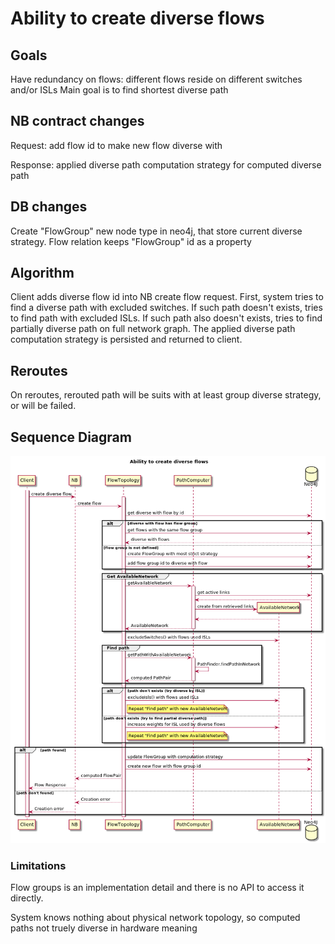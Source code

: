 # Ability to create diverse flows

## Goals
Have redundancy on flows: different flows reside on different switches and/or ISLs
Main goal is to find shortest diverse path

## NB contract changes
Request: add flow id to make new flow diverse with

Response: applied diverse path computation strategy for computed diverse path

## DB changes
Create "FlowGroup" new node type in neo4j, that store current diverse strategy.
Flow relation keeps "FlowGroup" id as a property

## Algorithm
Client adds diverse flow id into NB create flow request.
First, system tries to find a diverse path with excluded switches.
If such path doesn't exists, tries to find path with excluded ISLs.
If such path also doesn't exists, tries to find partially diverse path on full network graph.
The applied diverse path computation strategy is persisted and returned to client.

## Reroutes
On reroutes, rerouted path will be suits with at least group diverse strategy, or will be failed.
 
## Sequence Diagram
![Ability to create diverse flows](pce-diverse-flows-create.png)

### Limitations
Flow groups is an implementation detail and there is no API to access it directly.

System knows nothing about physical network topology, so computed paths not truely diverse in hardware meaning
